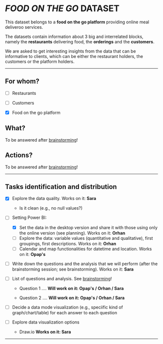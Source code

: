 # _FOOD ON THE GO_ DATASET

This dataset belongs to a **food on the go platform** providing online meal deliveroo services. 

The datasets contain information about 3 big and interrelated blocks, namely the **restaurants** delivering food, the **orderings** and the **customers**.

We are asked to get interesting insights from the data that can be informative to clients, which can be either the restaurant holders, the customers or the platform holders.

___

## For whom?

- [ ] Restaurants
- [ ] Customers
- [x] Food on the go platform


## What? 
To be answered after [brainstorming](https://github.com/silventesa/accenture_usecase/blob/master/brainstorming.md)!

## Actions? 
To be answered after [brainstorming](https://github.com/silventesa/accenture_usecase/blob/master/brainstorming.md)!

___


## Tasks identification and distribution

- [x] Explore the data quality. Works on it: **Sara**
   - Is it clean (e.g., no null values?) 

- [ ] Setting Power BI:    

   - [x] Set the data in the desktop version and share it with those using only the online version (see planning).  Works on it: **Orhan**
   - [ ] Explore the data: variable values (quantitative and qualitative), first groupings, first descriptions. Works on it: **Orhan**
   - [ ] Calendar and map functionalities for datetime and location. Works on it: **Opap's**
   
- [ ] Write down the questions and the analysis that we will perform (after the brainstorming session; see brainstorming). Works on it: **Sara**

- [ ] List of questions and analysis. See [brainstorming](https://github.com/silventesa/accenture_usecase/blob/master/brainstorming.md)!

   - Question 1 .... **Will work on it: Opap's / Orhan / Sara**

   - Question 2 .... **Will work on it: Opap's / Orhan / Sara**
   
- [ ] Decide a data mode visualization (e.g., speciific kind of graph/chart/table) for each answer to each question

- [ ] Explore data visualization options
   - Draw.io **Works on it: Sara**
___
